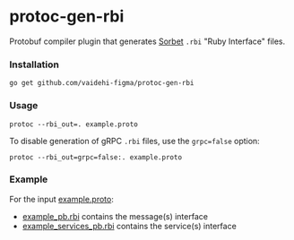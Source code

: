 # protoc-gen-rbi
Protobuf compiler plugin that generates [Sorbet](https://sorbet.org/) `.rbi` "Ruby Interface" files.

### Installation

```
go get github.com/vaidehi-figma/protoc-gen-rbi
```

### Usage

```
protoc --rbi_out=. example.proto
```

To disable generation of gRPC `.rbi` files, use the `grpc=false` option:

```
protoc --rbi_out=grpc=false:. example.proto
```

### Example

For the input [example.proto](testdata/example.proto):
 - [example_pb.rbi](testdata/example_pb.rbi) contains the message(s) interface
 - [example_services_pb.rbi](testdata/example_services_pb.rbi) contains the service(s) interface
